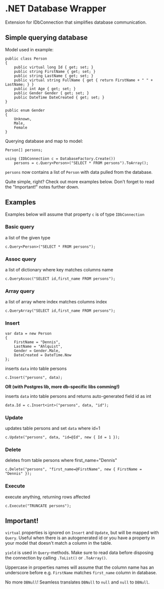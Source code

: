 # .NET Database Wrapper
Extension for IDbConnection that simplifies database communication.

## Simple querying database
Model used in example:
```
public class Person
{
    public virtual long Id { get; set; }
    public string FirstName { get; set; }
    public string LastName { get; set; }
    public virtual string FullName { get { return FirstName + " " + LastName; } }
    public int Age { get; set; }
    public Gender Gender { get; set; }
    public DateTime DateCreated { get; set; }
}

public enum Gender
{
    Unknown,
    Male,
    Female
}
```

Querying database and map to model:
```
Person[] persons;

using (IDbConnection c = DatabaseFactory.Create())
	persons = c.Query<Person>("SELECT * FROM persons").ToArray();
```

```persons``` now contains a list of ```Person``` with data pulled from the database.

Quite simple, right? Check out more examples below. Don't forget to read the "Important!" notes further down.

## Examples
Examples below will assume that property ```c``` is of type ```IDbConnection```

### Basic query
a list of the given type

```c.Query<Person>("SELECT * FROM persons");```

### Assoc query
a list of dictionary where key matches columns name

```c.QueryAssoc("SELECT id,first_name FROM persons");```

### Array query
a list of array where index matches columns index

```c.QueryArray("SELECT id,first_name FROM persons");```

### Insert
```
var data = new Person
{
    FirstName = "Dennis",
    LastName = "Ahlquist",
    Gender = Gender.Male,
    DateCreated = DateTime.Now
};
```

inserts ```data``` into table persons

```c.Insert("persons", data);```

**OR (with Postgres lib, more db-specific libs comming!)**

inserts ```data``` into table persons and returns auto-generated field id as int

```data.Id = c.Insert<int>("persons", data, "id");```

### Update
updates table persons and set ```data``` where id=1

```c.Update("persons", data, "id=@Id", new { Id = 1 });```

### Delete
deletes from table persons where first_name="Dennis"

```c.Delete("persons", "first_name=@FirstName", new { FirstName = "Dennis" });```

### Execute
execute anything, returning rows affected

```c.Execute("TRUNCATE persons");```

## Important!
```virtual``` properties is ignored on ```Insert``` and ```Update```, but will be mapped with ```Query```. Useful when there is an autogenerated id or you have a property in your model that doesn't match a column in the table.

```yield``` is used in ```Query```-methods. Make sure to read data before disposing the connection by calling ```.ToList()``` or ```.ToArray()```.

Uppercase in properties names will assume that the column name has an underscore before e.g. ```FirstName``` matches ```first_name``` column in database.

No more ```DBNull```! Seamless translates ```DBNull``` to ```null``` and ```null``` to ```DBNull```.